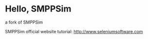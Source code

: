 # Hello, SMPPSim
a fork of SMPPSim

SMPPSim official website tutorial: http://www.seleniumsoftware.com
